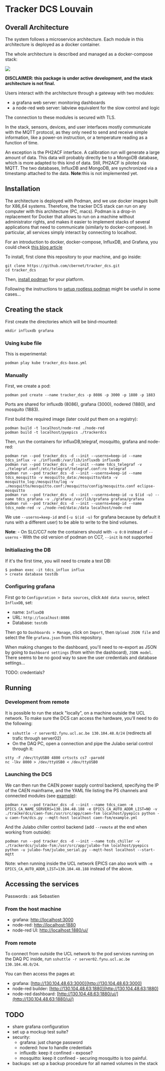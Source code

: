 # Tracker DCS Louvain

## Overall Architecture

The system follows a microservice architecture. 
Each module in this architecture is deployed as a docker container. 

The whole architecture is described and managed as a docker-compose stack: 

![](doc/architecture.png)

**DISCLAIMER: this package is under active development, and the stack architecture
is not final.**

Users interact with the architecture through a gateway with two modules: 

* a grafana web server: monitoring dashboards
* a node-red web server: labview equivalent for the slow control and logic

The connection to these modules is secured with TLS. 

In the stack, sensors, devices, and user interfaces mostly communicate with the MQTT protocol, as they
only need to send and receive simple information, like a power-on instruction, 
or a temperature reading as a function of time. 

An exception is the PH2ACF interface. A calibration run will generate a large amount of data.
This data will probably directly be to a MongoDB database, which is more adapted 
to this kind of data. Still, PH2ACF is piloted via MQTT.
The two databases, InfluxDB and MongoDB, are synchronized via a timestamp 
attached to the data. 
**Note**:this is not implemented yet.

## Installation 

The architecture is deployed with Podman, and we use docker images built for X86_64 systems. 
Therefore, the tracker DCS stack can run on any computer with this architecture (PC, macs). 
Podman is a drop-in replacement for Docker that allows to run on a machine without administrator rights, and makes it easier to implement stacks of several applications that need to communicate (similarly to docker-compose). In particular, all services simply interact by connecting to localhost.

For an introduction to docker, docker-compose, InfluxDB, and Grafana,
you could check [this blog article](https://thedatafrog.com/en/articles/docker-influxdb-grafana/)

To install, first clone this repository to your machine, and go inside: 

```
git clone https://github.com/cbernet/tracker_dcs.git
cd tracker_dcs
```

Then, [install podman](https://podman.io/getting-started/installation) for your platform. 

Following  the instructions to [setup rootless podman](https://github.com/containers/podman/blob/master/docs/tutorials/rootless_tutorial.md) might be useful in some cases...


## Creating the stack

First create the directories which will be bind-mounted:
```
mkdir influxdb grafana
```

### Using kube file

This is experimental:

```
podman play kube tracker_dcs-base.yml
```

### Manually

First, we create a pod:

```
podman pod create --name tracker_dcs -p 8086 -p 3000 -p 1880 -p 1883
```

Ports are shared for influxdb (8086), grafana (3000), nodered (1880), and mosquito (1883).

First build the required image (later could put them on a registry):

```
podman build -t localhost/node-red ./node-red
podman build -t localhost/pyepics ./trackerdcs
```

Then, run the containers for influxDB,telegraf, mosquitto, grafana and node-red:

```
podman run --pod tracker_dcs -d --init --userns=keep-id --name tdcs_influx -v ./influxdb:/var/lib/influxdb influxdb
podman run --pod tracker_dcs -d --init --name tdcs_telegraf -v ./telegraf.conf:/etc/telegraf/telegraf.conf:ro telegraf
podman run --pod tracker_dcs -d --init --userns=keep-id --name tdcs_mosquitto -v mosquitto_data:/mosquitto/data -v mosquitto_log:/mosquitto/log -v ./mosquitto/mosquitto.conf:/mosquitto/config/mosquitto.conf eclipse-mosquitto
podman run --pod tracker_dcs -d --init --userns=keep-id -u $(id -u) --name tdcs_grafana -v ./grafana:/var/lib/grafana grafana/grafana
podman run --pod tracker_dcs -d --init --userns=keep-id --name tdcs_node-red -v ./node-red/data:/data localhost/node-red
```

We use `--userns=keep-id` and (`-u $(id -u)` for grafana because by default it runs with a different user) to be able to write to the bind volumes.

**Note**:
    - On SLC/CC7 note the containers should with `-u 0:0` instead of `--userns`
    - With the old version of podman on CC7, `--init` is not supported

### Initialiazing the DB

If it's the first time, you will need to create a test DB:
```
$ podman exec -it tdcs_influx influx
> create database testdb
```

### Configuring grafana

First go to `Configuration > Data sources`, click `Add data source`, select `InfluxDB`, set:
- name: `InfluxDB`
- URL: `http://localhost:8086`
- Database: `testdb`

Then go to `Dashboards > Manage`, click on `Import`, then `Upload JSON file` and select the file `grafana.json` from this repository.

When making changes to the dashboard, you'll need to re-export as JSON by going to `Dashboard settings` (from within the dashboard), `JSON model`. There seems to be no good way to save the user credentials and database settings...

TODO: credentials?

## Running

### Development from remote

It is possible to run the stack "locally", on a machine outside the UCL network. To make sure the DCS can access the hardware, you'll need to do the following:

- `sshuttle -r server02.fynu.ucl.ac.be 130.104.48.0/24` (redirects all trafic through server02)
- On the DAQ PC, open a connection and pipe the Julabo serial control through it:
```
stty -F /dev/ttyUSB0 4800 crtscts cs7 -parodd
nc -lkv 8000 > /dev/ttyUSB0 < /dev/ttyUSB0
```

### Launching the DCS

We can then run the CAEN power supply control backend, specifying the IP of the CAEN mainframe, and the YAML file listing the PS channels and connected modules (see [example](trackerdcs/caen-fsm/example.yml)):

```
podman run --pod tracker_dcs -d --init --name tdcs_caen -e EPICS_CA_NAME_SERVERS=130.104.48.188 -e EPICS_CA_AUTO_ADDR_LIST=NO -v ./trackerdcs/caen-fsm:/usr/src/app/caen-fsm localhost/pyepics python -u caen-fsm/dcs.py --mqtt-host localhost caen-fsm/example.yml
```

And the Julabo chiller control backend (add `--remote` at the end when working from outside):

```
podman run --pod tracker_dcs -d --init --name tcds_chiller -v ./trackerdcs/julabo-fsm:/usr/src/app/julabo-fsm localhost/pyepics python -u julabo-fsm/julabo_serial.py --mqtt-host localhost --start-mqtt
```

Note: when running inside the UCL network EPICS can also work with `-e EPICS_CA_AUTO_ADDR_LIST=130.104.48.188` instead of the above.


## Accessing the services

Passwords : ask Sebastien

### From the host machine

* grafana: [http://localhost:3000](http://localhost:3000)
* node-red: [http://localhost:1880](http://localhost:1880)
* node-red UI: [http://localhost:1880/ui/](http://localhost:1880/ui/)

### From remote

To connect from outside the UCL network to the pod services running on the DAQ PC inside, run `sshuttle -r server02.fynu.ucl.ac.be 130.104.48.0/24`.

You can then access the pages at:

* grafana: [http://130.104.48.63:3000](http://130.104.48.63:3000)
* node-red builder: [http://130.104.48.63:1880](http://130.104.48.63:1880)
* node-red dashboard: [http://130.104.48.63:1880/ui/](http://130.104.48.63:1880/ui/)

## TODO

* share grafana configuration
* set up a mockup test suite? 
* security: 
  * grafana: just change password
  * nodered: how to handle credentials
  * influxdb: keep it confined - expose? 
  * mosquitto: keep it confined - securing mosquitto is too painful. 
* backups: set up a backup procedure for all named volumes in the stack 


